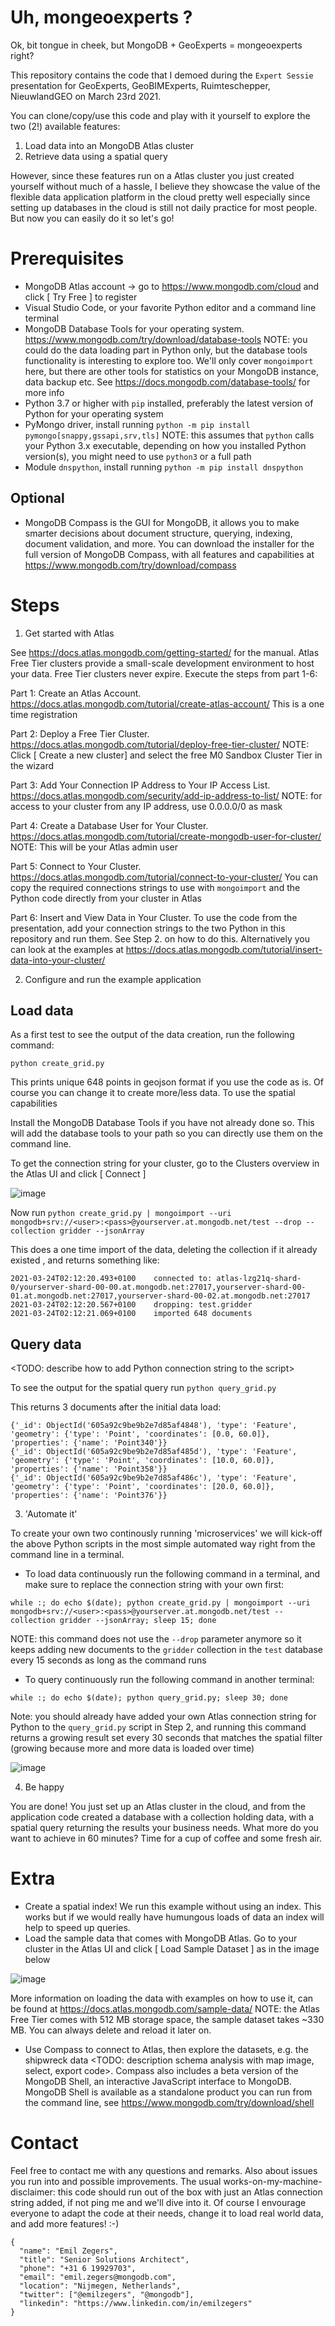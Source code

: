 # Uh, mongeoexperts ?
Ok, bit tongue in cheek, but MongoDB + GeoExperts = mongeoexperts right?

This repository contains the code that I demoed during the `Expert Sessie` presentation for GeoExperts, GeoBIMExperts, Ruimteschepper, NieuwlandGEO on March 23rd 2021.

You can clone/copy/use this code and play with it yourself to explore the two (2!) available features:

1. Load data into an MongoDB Atlas cluster
2. Retrieve data using a spatial query

However, since these features run on a Atlas cluster you just created yourself without much of a hassle, I believe they showcase the value of the flexible data application platform in the cloud pretty well especially since setting up databases in the cloud is still not daily practice for most people. But now you can easily do it so let's go!

# Prerequisites

* MongoDB Atlas account -> go to https://www.mongodb.com/cloud and click [ Try Free ] to register
* Visual Studio Code, or your favorite Python editor and a command line terminal
* MongoDB Database Tools for your operating system. https://www.mongodb.com/try/download/database-tools NOTE: you could do the data loading part in Python only, but the database tools functionality is interesting to explore too. We'll only cover `mongoimport` here, but there are other tools for statistics on your MongoDB instance, data backup etc. See https://docs.mongodb.com/database-tools/ for more info
* Python 3.7 or higher with `pip` installed, preferably the latest version of Python for your operating system 
* PyMongo driver, install running `python -m pip install pymongo[snappy,gssapi,srv,tls]` NOTE: this assumes that `python` calls your Python 3.x executable, depending on how you installed Python version(s), you might need to use `python3` or a full path
* Module `dnspython`, install running `python -m pip install dnspython`

## Optional

* MongoDB Compass is the GUI for MongoDB, it allows you to make smarter decisions about document structure, querying, indexing, document validation, and more. You can download the installer for the full version of MongoDB Compass, with all features and capabilities at https://www.mongodb.com/try/download/compass 

# Steps

1. Get started with Atlas

See https://docs.atlas.mongodb.com/getting-started/ for the manual. Atlas Free Tier clusters provide a small-scale development environment to host your data. Free Tier clusters never expire. Execute the steps from part 1-6:

Part 1: Create an Atlas Account. https://docs.atlas.mongodb.com/tutorial/create-atlas-account/ This is a one time registration

Part 2: Deploy a Free Tier Cluster. https://docs.atlas.mongodb.com/tutorial/deploy-free-tier-cluster/ NOTE: Click [ Create a new cluster] and select the free M0 Sandbox Cluster Tier in the wizard

Part 3: Add Your Connection IP Address to Your IP Access List. https://docs.atlas.mongodb.com/security/add-ip-address-to-list/ NOTE: for access to your cluster from any IP address, use 0.0.0.0/0 as mask

Part 4: Create a Database User for Your Cluster. https://docs.atlas.mongodb.com/tutorial/create-mongodb-user-for-cluster/ NOTE: This will be your Atlas admin user 

Part 5: Connect to Your Cluster. https://docs.atlas.mongodb.com/tutorial/connect-to-your-cluster/ You can copy the required connections strings to use with `mongoimport` and the Python code directly from your cluster in Atlas

Part 6: Insert and View Data in Your Cluster. To use the code from the presentation, add your connection strings to the two Python in this repository and run them. See Step 2. on how to do this. Alternatively you can look at the examples at https://docs.atlas.mongodb.com/tutorial/insert-data-into-your-cluster/   

2. Configure and run the example application

## Load data

As a first test to see the output of the data creation, run the following command:

`python create_grid.py`

This prints unique 648 points in geojson format if you use the code as is. Of course you can change it to create more/less data. To use the spatial capabilities

Install the MongoDB Database Tools if you have not already done so. This will add the database tools to your path so you can directly use them on the command line.

To get the connection string for your cluster, go to the Clusters overview in the Atlas UI and click [ Connect ]

![image](https://user-images.githubusercontent.com/2260360/112276619-3d2d9780-8c81-11eb-85b3-63d86f6baea9.png)


Now run `python create_grid.py | mongoimport --uri mongodb+srv://<user>:<pass>@yourserver.at.mongodb.net/test --drop --collection gridder --jsonArray`

This does a one time import of the data, deleting the collection if it already existed , and returns something like:

```
2021-03-24T02:12:20.493+0100    connected to: atlas-lzg21q-shard-0/yourserver-shard-00-00.at.mongodb.net:27017,yourserver-shard-00-01.at.mongodb.net:27017,yourserver-shard-00-02.at.mongodb.net:27017
2021-03-24T02:12:20.567+0100    dropping: test.gridder
2021-03-24T02:12:21.069+0100    imported 648 documents
```

## Query data

<TODO: describe how to add Python connection string to the script>

To see  the output for the spatial query run `python query_grid.py`

This returns 3 documents after the initial data load:

```
{'_id': ObjectId('605a92c9be9b2e7d85af4848'), 'type': 'Feature', 'geometry': {'type': 'Point', 'coordinates': [0.0, 60.0]}, 'properties': {'name': 'Point340'}}
{'_id': ObjectId('605a92c9be9b2e7d85af485d'), 'type': 'Feature', 'geometry': {'type': 'Point', 'coordinates': [10.0, 60.0]}, 'properties': {'name': 'Point358'}}
{'_id': ObjectId('605a92c9be9b2e7d85af486c'), 'type': 'Feature', 'geometry': {'type': 'Point', 'coordinates': [20.0, 60.0]}, 'properties': {'name': 'Point376'}}
```

3. 'Automate it'

To create your own two continously running 'microservices' we will kick-off the above Python scripts in the most simple automated way right from the command line in a terminal.

* To load data continuously run the following command in a terminal, and make sure to replace the connection string with your own first:

`while :; do echo $(date); python create_grid.py | mongoimport --uri mongodb+srv://<user>:<pass>@yourserver.at.mongodb.net/test --collection gridder --jsonArray; sleep 15; done`

NOTE: this command does not use the `--drop` parameter anymore so it keeps adding new documents to the `gridder` collection in the `test` database every 15 seconds as long as the command runs

* To query continuously run the following command in another terminal:

`while :; do echo $(date); python query_grid.py; sleep 30; done`

Note: you should already have added your own Atlas connection string for Python to the `query_grid.py` script in Step 2, and running this command returns a growing result set every 30 seconds that matches the spatial filter (growing because more and more data is loaded over time) 

![image](https://user-images.githubusercontent.com/2260360/112276160-b678ba80-8c80-11eb-8af5-e0f2494144a0.png)

4. Be happy

You are done! You just set up an Atlas cluster in the cloud, and from the application code created a database with a collection holding data, with a spatial query returning the results your business needs. What more do you want to achieve in 60 minutes? Time for a cup of coffee and some fresh air.

# Extra

* Create a spatial index! We run this example without using an index. This works but if we would really have humungous loads of data an index will help to speed up queries.
* Load the sample data that comes with MongoDB Atlas. Go to your cluster in the Atlas UI and click [ Load Sample Dataset ] as in the image below

![image](https://user-images.githubusercontent.com/2260360/112274883-487fc380-8c7f-11eb-9401-88a157bb1762.png)

More information on loading the data with examples on how to use it, can be found at https://docs.atlas.mongodb.com/sample-data/ NOTE: the Atlas Free Tier comes with 512 MB storage space, the sample dataset takes ~330 MB. You can always delete and reload it later on. 

* Use Compass to connect to Atlas, then explore the datasets, e.g. the shipwreck data <TODO: description schema analysis with map image, select, export code>. Compass also includes a beta version of the MongoDB Shell, an interactive JavaScript interface to MongoDB. MongoDB Shell is available as a standalone product you can run from the command line, see https://www.mongodb.com/try/download/shell

# Contact

Feel free to contact me with any questions and remarks. Also about issues you run into and possible improvements. The usual works-on-my-machine-disclaimer: this code should run out of the box with just an Atlas connection string added, if not ping me and we'll dive into it. Of course I envourage everyone to adapt the code at their needs, change it to load real world data, and add more features! :-) 

```
{
  "name": "Emil Zegers",
  "title": "Senior Solutions Architect",
  "phone": "+31 6 19929703",
  "email": "emil.zegers@mongodb.com",
  "location": "Nijmegen, Netherlands",
  "twitter": ["@emilzegers", "@mongodb"],
  "linkedin": "https://www.linkedin.com/in/emilzegers"
}
```
